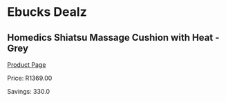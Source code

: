 
# Ebucks Dealz
## Homedics Shiatsu Massage Cushion with Heat - Grey
[Product Page](https://www.ebucks.com/web/shop/productSelected.do?prodId=1161065567&catId=1186086453)

Price: R1369.00

Savings: 330.0


	